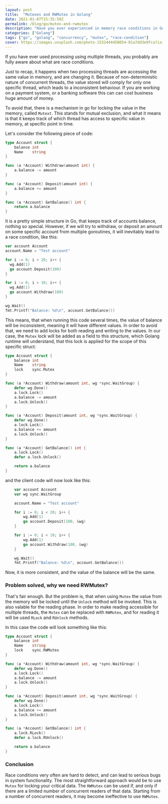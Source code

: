 ```yaml
---
layout: post
title:  "Mutexes and RWMutex in Golang"
date: 2021-01-07T15:35:59Z
permalink: /blog/go/mutex-and-rwmutex
description: "Have you ever experienced in memory race conditions in Golang? Here is how you can solve them, by using sync package"
categories: ["Golang"]
tags: ["go", "golang", "concurrency", "mutex", "race-condition"]
cover: https://images.unsplash.com/photo-1532444458054-01a7dd3e9fca?ixid=MXwxMjA3fDB8MHxwaG90by1wYWdlfHx8fGVufDB8fHw%3D&ixlib=rb-1.2.1&auto=format&fit=crop&w=1800&h=850&q=80
---
```



If you have ever used processing using multiple threads, you probably are fully aware about what are race conditions.

Just to recap, it happens when two processing threads are accessing the same value in memory, and are changing it. Because of non-deterministic nature of concurrent threads, the value stored will comply for only one specific thread, which leads to a inconsistent behaviour. If you are working on a payment system, or a banking software this can can cost business huge amount of money.

To avoid that, there is a mechanism in go for locking the value in the memory, called `Mutext`. This stands for mutual exclusion, and what it means is that it keeps track of which thread has access to specific value in memory, at specific point in time.

Let's consider the following piece of code:

```go
type Account struct {
	balance int
	Name    string
}

func (a *Account) Withdraw(amount int) {
	a.balance -= amount
}

func (a *Account) Deposit(amount int) {
	a.balance += amount
}

func (a *Account) GetBalance() int {
	return a.balance
}
```

It is a pretty simple structure in Go, that keeps track of accounts balance, nothing so special. However, if we will try to withdraw, or deposit an amount on some specific account from multiple goroutines, it will inevitably lead to a race condition, like this:

```go
var account Account
account.Name = "Test account"

for i := 0; i < 20; i++ {
  wg.Add(1)
  go account.Deposit(100)
}

for i := 0; i < 10; i++ {
  wg.Add(1)
  go account.Withdraw(100)
}

wg.Wait()
fmt.Printf("Balance: %d\n", account.GetBalance())
```

This means, that when running this code several times, the value of balance will be inconsistent, meaning it will have different values. In order to avoid that, we need to add locks for both reading and writing to the values. In our case, the `Mutex` lock will be added as a field to this structure, which Golang runtime will understand, that this lock is applied for the scope of this specific struct:

```go
type Account struct {
	balance int
	Name    string
	lock    sync.Mutex
}

func (a *Account) Withdraw(amount int, wg *sync.WaitGroup) {
	defer wg.Done()
	a.lock.Lock()
	a.balance -= amount
	a.lock.Unlock()
}

func (a *Account) Deposit(amount int, wg *sync.WaitGroup) {
	defer wg.Done()
	a.lock.Lock()
	a.balance += amount
	a.lock.Unlock()
}

func (a *Account) GetBalance() int {
	a.lock.Lock()
	defer a.lock.Unlock()

	return a.balance
}
```

and the client code will now look like this:

```go
	var account Account
	var wg sync.WaitGroup

	account.Name = "Test account"

	for i := 0; i < 20; i++ {
		wg.Add(1)
		go account.Deposit(100, &wg)
	}

	for i := 0; i < 10; i++ {
		wg.Add(1)
		go account.Withdraw(100, &wg)
	}

	wg.Wait()
	fmt.Printf("Balance: %d\n", account.GetBalance())
```


Now, it is more consistent, and the value of the balance will be the same.

### Problem solved, why we need RWMutex?

That's fair enough. But the problem is, that when using `Mutex` the value from the memory will be locked until the `Unlock` method will be invoked. This is also valable for the reading phase. In order to make reading accessible for multiple threads, the `Mutex` can be replaced with `RWMutex`, and for reading it will be used `RLock` and `RUnlock` methods.

In this case the code will look something like this:

```go
type Account struct {
	balance int
	Name    string
	lock    sync.RWMutex
}

func (a *Account) Withdraw(amount int, wg *sync.WaitGroup) {
	defer wg.Done()
	a.lock.Lock()
	a.balance -= amount
	a.lock.Unlock()
}

func (a *Account) Deposit(amount int, wg *sync.WaitGroup) {
	defer wg.Done()
	a.lock.Lock()
	a.balance += amount
	a.lock.Unlock()
}

func (a *Account) GetBalance() int {
	a.lock.RLock()
	defer a.lock.RUnlock()

	return a.balance
}
```



### Conclusion

Race conditions very often are hard to detect, and can lead to serious bugs in system functionality. The most straightforward approach would be to use `Mutex` for locking your critical data. The `RWMutex` can be used if, and only if there are a limited number of concurrent readers of that data. Starting from a number of concurrent readers, it may become ineffective to use `RWMutex`.
